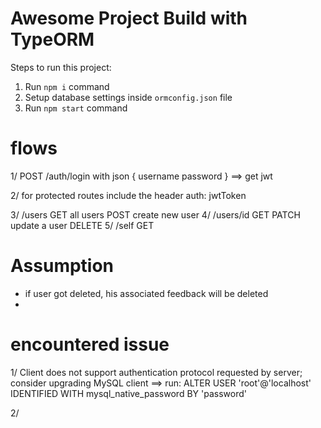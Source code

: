# Awesome Project Build with TypeORM

Steps to run this project:

1. Run `npm i` command
2. Setup database settings inside `ormconfig.json` file
3. Run `npm start` command

# flows
1/ POST /auth/login with json 
{ username 
 password
}
 ==> get jwt 

2/ for protected routes include the header auth: jwtToken 

3/ /users
 GET all users
 POST create new user
4/ /users/id
 GET 
 PATCH update a user
 DELETE
5/ /self
 GET 

# Assumption
- if user got deleted, his associated feedback will be deleted
- 
# encountered issue 
1/ Client does not support authentication protocol requested by server; consider upgrading MySQL client
==> run: ALTER USER 'root'@'localhost' IDENTIFIED WITH mysql_native_password BY 'password'

2/ 
